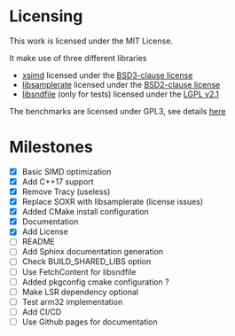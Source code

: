 
# Licensing
This work is licensed under the MIT License.

It make use of three different libraries
- [xsimd](https://github.com/xtensor-stack/xsimd/tree/master) licensed under the [BSD3-clause license](https://github.com/xtensor-stack/xsimd/blob/master/LICENSE)
- [libsamplerate](https://github.com/libsndfile/libsamplerate) licensed under the [BSD2-clause license](https://github.com/libsndfile/libsamplerate/blob/master/COPYING)
- [libsndfile]() (only for tests) licensed under the [LGPL v2.1](https://github.com/libsndfile/libsamplerate/blob/master/COPYING)

The benchmarks are licensed under GPL3, see details [here](tests/benchmarks/README.md)

# Milestones
- [x] Basic SIMD optimization
- [x] Add C++17 support
- [x] Remove Tracy (useless)
- [x] Replace SOXR with libsamplerate (license issues)
- [x] Added CMake install configuration
- [x] Documentation
- [x] Add License
- [ ] README
- [ ] Add Sphinx documentation generation
- [ ] Check BUILD_SHARED_LIBS option
- [ ] Use FetchContent for libsndfile
- [ ] Added pkgconfig cmake configuration ?
- [ ] Make LSR dependency optional
- [ ] Test arm32 implementation
- [ ] Add CI/CD
- [ ] Use Github pages for documentation